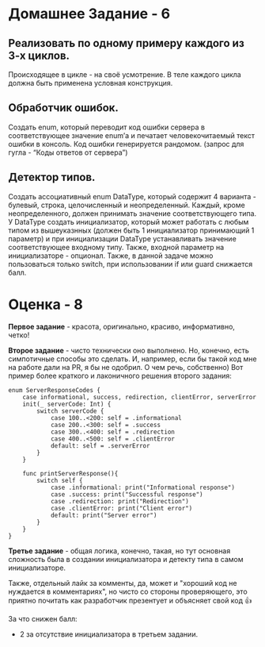 # Домашнее Задание - 6
## Реализовать по одному примеру каждого из 3-х циклов.
Происходящее в цикле - на своё усмотрение. В теле каждого цикла должна быть применена условная конструкция.
## Обработчик ошибок. 
Создать enum, который переводит код ошибки сервера в соответствующее значение enum’а и печатает человекочитаемый текст ошибки в консоль. Код ошибки генерируется рандомом. (запрос для гугла - “Коды ответов от сервера”)
## Детектор типов. 
Создать ассоциативный enum DataType, который содержит 4 варианта - булевый, строка, целочисленный и неопределенный. Каждый, кроме неопределенного, должен принимать значение соответствующего типа. У DataType создать инициализатор, который может работать с любым типом из вышеуказнных (должен быть 1 инициализатор принимающий 1 параметр) и при инициализации DataType устанавливать значение соответствующее входному типу. Также, входной параметр на инициализаторе - опционал. Также, в данной задаче можно пользоваться только switch, при использовании if или guard снижается балл.

# Оценка - 8

**Первое задание** - красота, оригинально, красиво, информативно, четко!

**Второе задание** - чисто технически оно выполнено. Но, конечно, есть симпотичные способы это сделать. И, например, если бы такой код мне на работе дали на PR, я бы не одобрил.
О чем речь, собственно) Вот пример более краткого и лаконичного решения второго задания:
```
enum ServerResponseCodes {
    case informational, success, redirection, clientError, serverError
    init(_ serverCode: Int) {
        switch serverCode {
            case 100..<200: self = .informational
            case 200..<300: self = .success
            case 300..<400: self = .redirection
            case 400..<500: self = .clientError
            default: self = .serverError
        }
    }

    func printServerResponse(){
        switch self {
            case .informational: print("Informational response")
            case .success: print("Successful response")
            case .redirection: print("Redirection")
            case .clientError: print("Client error")
            default: print("Server error")
        }
    }
}
```

**Третье задание** - общая логика, конечно, такая, но тут основная сложность была в создании инициализатора и детекту типа в самом инициализаторе.

Также, отдельный лайк за комменты, да, может и "хороший код не нуждается в комментариях", но чисто со стороны проверяющего, это приятно почитать как разработчик презентует и объясняет свой код 👍 


За что снижен балл:
- 2 за отсутствие инициализатора в третьем задании.
